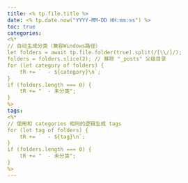 ```yaml
---
title: <% tp.file.title %>
date: <% tp.date.now("YYYY-MM-DD HH:mm:ss") %>
toc: true
categories:
<%*
// 自动生成分类（兼容Windows路径）
let folders = await tp.file.folder(true).split(/[\\/]/); 
folders = folders.slice(2); // 移除 "_posts" 父级目录
for (let category of folders) {
    tR += `  - ${category}\n`;
}
if (folders.length === 0) {
    tR += "  - 未分类";
}
%>
tags:
<%*
// 使用和 categories 相同的逻辑生成 tags
for (let tag of folders) {
    tR += `  - ${tag}\n`;
}
if (folders.length === 0) {
    tR += "  - 未分类";
}
%>
---
```


